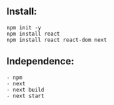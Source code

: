 
## Install:
````
npm init -y
npm install react
npm install react react-dom next
````

## Independence:
````
- npm
- next
- next build
- next start

````
